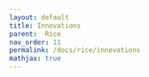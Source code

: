 ```yaml
---
layout: default
title: Innovations
parent:  Rice
nav_order: 11
permalink: /docs/rice/innovations
mathjax: true
---
```

